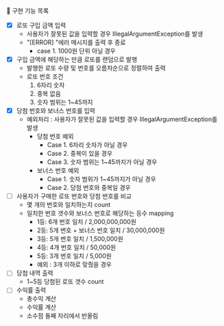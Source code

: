 📝 구현 기능 목록
- [X] 로또 구입 금액 입력
  - 사용자가 잘못된 값을 입력할 경우 IllegalArgumentException를 발생
  - "[ERROR] "에러 메시지를 출력 후 종료
      - case 1. 1000원 단위 아닐 경우 
- [X] 구입 금액에 해당하는 만큼 로또를 랜덤으로 발행
  - 발행한 로또 수량 및 번호를 오름차순으로 정렬하여 출력
  - 로또 번호 조건
    1. 6자리 숫자
    2. 중복 없음
    3. 숫자 범위는 1~45까지
- [X] 당첨 번호와 보너스 번호를 입력
  - 예외처리 : 사용자가 잘못된 값을 입력할 경우 IllegalArgumentException를 발생
    - 당첨 번호 예외
      - Case 1. 6자리 숫자가 아닐 경우
      - Case 2. 중복이 있을 경우
      - Case 3. 숫자 범위는 1~45까지가 아닐 경우
    - 보너스 번호 예외
      - Case 1. 숫자 범위가 1~45까지가 아닐 경우
      - Case 2. 당첨 번호와 중복일 경우
- [ ] 사용자가 구매한 로또 번호와 당첨 번호를 비교
  - 몇 개의 번호와 일치하는지 count
  - 일치한 번호 갯수와 보너스 번호로 해당하는 등수 mapping
    - 1등: 6개 번호 일치 / 2,000,000,000원
    - 2등: 5개 번호 + 보너스 번호 일치 / 30,000,000원
    - 3등: 5개 번호 일치 / 1,500,000원
    - 4등: 4개 번호 일치 / 50,000원
    - 5등: 3개 번호 일치 / 5,000원
    - 예외 : 3개 이하로 맞췄을 경우
- [ ] 당첨 내역 출력
  - 1~5등 당첨된 로또 갯수 count
- [ ] 수익률 출력
  - 총수익 계산
  - 수익률 계산
  - 소수점 둘째 자리에서 반올림